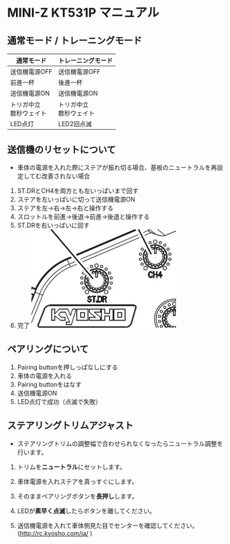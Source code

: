 # MINI-Z KT531P マニュアル

## 通常モード / トレーニングモード

|通常モード |トレーニングモード
|--|--
|送信機電源OFF  |送信機電源OFF
|前進一杯　|後進一杯
|送信機電源ON |送信機電源ON
|トリガ中立<br>数秒ウェイト|トリガ中立<br>数秒ウェイト
|LED点灯　|LED2回点滅

## 送信機のリセットについて
- 車体の電源を入れた際にステアが振れ切る場合、基板のニュートラルを再設定してむ改善されない場合
1. ST.DRとCH4を両方とも左いっぱいまで回す
2. ステアを左いっぱいに切って送信機電源ON
3. ステアを左→右→左→右と操作する
4. スロットルを前進→後退→前進→後退と操作する
5. ST.DRを右いっぱいに回す
6. 完了
![DR/CH4](img/CH4.jpg)

## ペアリングについて
1. Pairing buttonを押しっぱなしにする
2. 車体の電源を入れる
3. Pairing buttonをはなす
4. 送信機電源ON
5. LED点灯で成功（点滅で失敗）


## ステアリングトリムアジャスト
- ステアリングトリムの調整幅で合わせられなくなったらニュートラル調整を行います。

1. トリムを**ニュートラル**にセットします。

2. 車体電源を入れステアを真っすぐにします。

3. そのままペアリングボタンを**長押し**します。

4. LEDが**素早く点滅**したらボタンを離してください。

5. 送信機電源を入れて車体側見た目でセンターを確認してください。
(http://rc.kyosho.com/ja/
)
